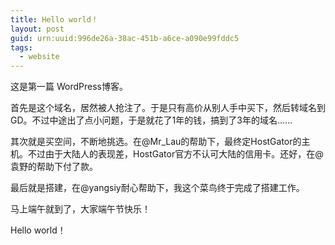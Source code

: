 ```yaml
---
title: Hello world！
layout: post
guid: urn:uuid:996de26a-38ac-451b-a6ce-a090e99fddc5
tags:
  - website
---
```


这是第一篇 WordPress博客。

首先是这个域名，居然被人抢注了。于是只有高价从别人手中买下，然后转域名到GD。不过中途出了点小问题，于是就花了1年的钱，搞到了3年的域名……

其次就是买空间，不断地挑选。在@Mr_Lau的帮助下，最终定HostGator的主机。不过由于大陆人的表现差，HostGator官方不认可大陆的信用卡。还好，在@袁野的帮助下付了款。

最后就是搭建，在@yangsiy耐心帮助下，我这个菜鸟终于完成了搭建工作。

马上端午就到了，大家端午节快乐！

Hello world！